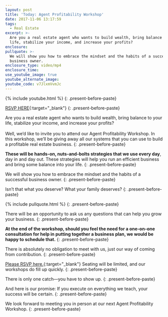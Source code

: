 ```yaml
---
layout: post
title: 'Today: Agent Profitability Workshop'
date: 2017-11-06 13:17:59
tags:
  - Real Estate
excerpt: >-
  Are you a real estate agent who wants to build wealth, bring balance to your
  life, stabilize your income, and increase your profits?
enclosure:
pullquote: >-
  We will show you how to embrace the mindset and the habits of a successful
  business owner.
enclosure_type: video/mp4
enclosure_time:
use_youtube_image: true
youtube_alternate_image:
youtube_code: v7JlxmVvmJc
---
```



{% include youtube.html %}
{: .present-before-paste}

[RSVP HERE](https://www.kwhonoluluevents.com/business-planning){:target="_blank"}
{: .present-before-paste}

Are you a real estate agent who wants to build wealth, bring balance to your life, stabilize your income, and increase your profits?<br><br>Well, we’d like to invite you to attend our Agent Profitability Workshop. In this workshop, we’ll be giving away all our systems that you can use to build a profitable real estate business.
{: .present-before-paste}

**These will be hands-on, nuts-and-bolts strategies that we use every day**, day in and day out. These strategies will help you run an efficient business and bring some balance into your life.
{: .present-before-paste}

We will show you how to embrace the mindset and the habits of a successful business owner.
{: .present-before-paste}

Isn’t that what you deserve? What your family deserves?
{: .present-before-paste}

{% include pullquote.html %}
{: .present-before-paste}

There will be an opportunity to ask us any questions that can help you grow your business.
{: .present-before-paste}

**At the end of the workshop, should you feel the need for a one-on-one consultation for help in putting together a business plan, we would be happy to schedule that.**
{: .present-before-paste}

There is absolutely no obligation to meet with us, just our way of coming from contribution.
{: .present-before-paste}

[Please RSVP here.](https://www.kwhonoluluevents.com/business-planning){:target="_blank"} Seating will be limited, and our workshops do fill up quickly.
{: .present-before-paste}

There is only one catch—you have to show up.
{: .present-before-paste}

And here is our promise: If you execute on everything we teach, your success will be certain.
{: .present-before-paste}

We look forward to meeting you in person at our next Agent Profitability Workshop.
{: .present-before-paste}